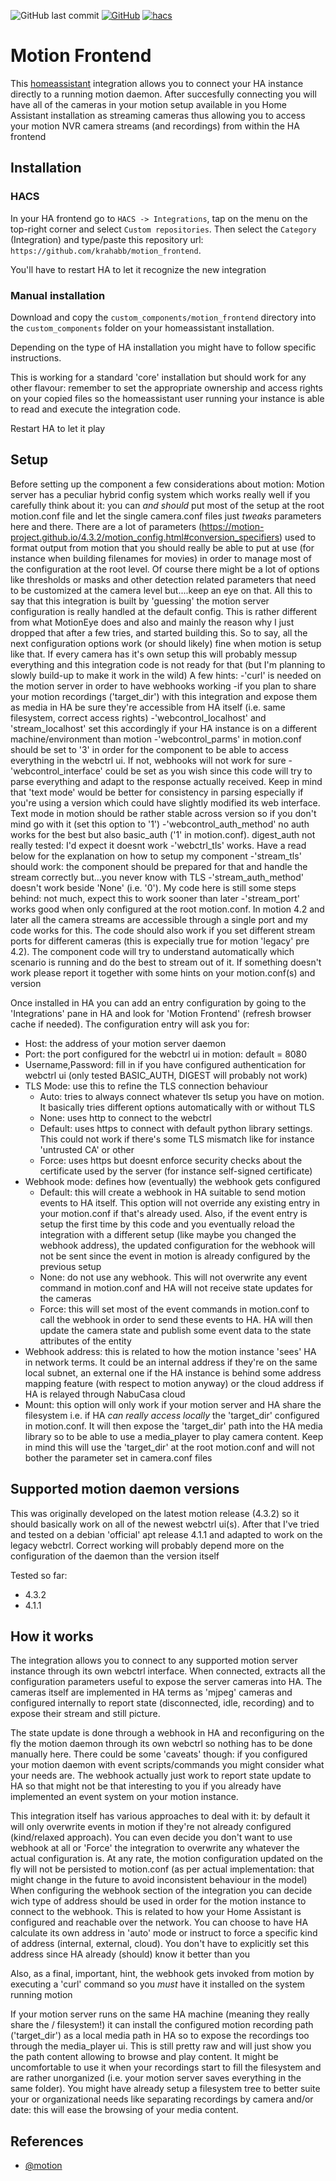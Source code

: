 ![GitHub last commit](https://img.shields.io/github/last-commit/krahabb/motion_frontend?style=for-the-badge)
[![GitHub](https://img.shields.io/github/license/krahabb/motion_frontend?style=for-the-badge)](LICENCE)
[![hacs][hacsbadge]][hacs]


# Motion Frontend

This [homeassistant](https://www.home-assistant.io/) integration allows you to connect your HA instance directly to a running motion daemon.
After succesfully connecting you will have all of the cameras in your motion setup available in you Home Assistant installation as streaming cameras thus allowing you to access your motion NVR camera streams (and recordings) from within the HA frontend 


## Installation

### HACS

In your HA frontend go to `HACS -> Integrations`, tap on the menu on the top-right corner and select `Custom repositories`.
Then select the `Category` (Integration) and type/paste this repository url: `https://github.com/krahabb/motion_frontend`.

You'll have to restart HA to let it recognize the new integration

### Manual installation

Download and copy the `custom_components/motion_frontend` directory into the `custom_components` folder on your homeassistant installation.

Depending on the type of HA installation you might have to follow specific instructions.

This is working for a standard 'core' installation but should work for any other flavour: remember to set the appropriate ownership and access rights on your copied files so the homeassistant user running your instance is able to read and execute the integration code.

Restart HA to let it play

## Setup

Before setting up the component a few considerations about motion:
Motion server has a peculiar hybrid config system which works really well if you carefully think about it: you can *and should* put most of the setup at the root motion.conf file and let the single camera.conf files just _tweaks_ parameters here and there. There are a lot of parameters (https://motion-project.github.io/4.3.2/motion_config.html#conversion_specifiers) used to format output from motion that you should really be able to put at use (for instance when building filenames for movies) in order to manage most of the configuration at the root level. Of course there might be a lot of options like thresholds or masks and other detection related parameters that need to be customized at the camera level but....keep an eye on that.
All this to say that this integration is built by 'guessing' the motion server configuration is really handled at the default config. This is rather different from what MotionEye does and also and mainly the reason why I just dropped that after a few tries, and started building this.
So to say, all the next configuration options work (or should likely) fine when motion is setup like that. If every camera has it's own setup this will probably messup everything and this integration code is not ready for that (but I'm planning to slowly build-up to make it work in the wild)
A few hints:
-'curl' is needed on the motion server in order to have webhooks working
-if you plan to share your motion recordings ('target_dir') with this integration and expose them as media in HA be sure they're accessible from HA itself (i.e. same filesystem, correct access rights)
-'webcontrol_localhost' and 'stream_localhost' set this accordingly if your HA instance is on a different machine/environment than motion
-'webcontrol_parms' in motion.conf should be set to '3' in order for the component to be able to access everything in the webctrl ui. If not, webhooks will not work for sure
-'webcontrol_interface' could be set as you wish since this code will try to parse everything and adapt to the response actually received. Keep in mind that 'text mode' would be better for consistency in parsing especially if you're using a version which could have slightly modified its web interface. Text mode in motion should be rather stable across version so if you don't mind go with it (set this option to '1')
-'webcontrol_auth_method' no auth works for the best but also basic_auth ('1' in motion.conf). digest_auth not really tested: I'd expect it doesnt work
-'webctrl_tls' works. Have a read below for the explanation on how to setup my component
-'stream_tls' should work: the component should be prepared for that and handle the stream correctly but...you never know with TLS
-'stream_auth_method' doesn't work beside 'None' (i.e. '0'). My code here is still some steps behind: not much, expect this to work sooner than later
-'stream_port' works good when only configured at the root motion.conf. In motion 4.2 and later all the camera streams are accessible through a single port and my code works for this. The code should also work if you set different stream ports for different cameras (this is expecially true for motion 'legacy' pre 4.2). The component code will try to understand automatically which scenario is running and do the best to stream out of it. If something doesn't work please report it together with some hints on your motion.conf(s) and version

Once installed in HA you can add an entry configuration by going to the 'Integrations' pane in HA and look for 'Motion Frontend' (refresh browser cache if needed).
The configuration entry will ask you for:
- Host: the address of your motion server daemon
- Port: the port configured for the webctrl ui in motion: default = 8080
- Username,Password: fill in if you have configured authentication for webctrl ui (only tested BASIC_AUTH, DIGEST will probably not work)
- TLS Mode: use this to refine the TLS connection behaviour
  - Auto: tries to always connect whatever tls setup you have on motion. It basically tries different options automatically with or without TLS
  - None: uses http to connect to the webctrl
  - Default: uses https to connect with default python library settings. This could not work if there's some TLS mismatch like for instance 'untrusted CA' or other
  - Force: uses https but doesnt enforce security checks about the certificate used by the server (for instance self-signed certificate)
- Webhook mode: defines how (eventually) the webhook gets configured
  - Default: this will create a webhook in HA suitable to send motion events to HA itself. This option will not override any existing entry in your motion.conf if that's already used. Also, if the event entry is setup the first time by this code and you eventually reload the integration with a different setup (like maybe you changed the webhook address), the updated configuration for the webhook will not be sent since the event in motion is already configured by the previous setup
  - None: do not use any webhook. This will not overwrite any event command in motion.conf and HA will not receive state updates for the cameras
  - Force: this will set most of the event commands in motion.conf to call the webhook in order to send these events to HA. HA will then update the camera state and publish some event data to the state attributes of the entity
- Webhook address: this is related to how the motion instance 'sees' HA in network terms. It could be an internal address if they're on the same local subnet, an external one if the HA instance is behind some address mapping feature (with respect to motion anyway) or the cloud address if HA is relayed through NabuCasa cloud
- Mount: this option will only work if your motion server and HA share the filesystem i.e. if HA _can really access locally_ the 'target_dir' configured in motion.conf. It will then expose the 'target_dir' path into the HA media library so to be able to use a media_player to play camera content. Keep in mind this will use the 'target_dir' at the root motion.conf and will not bother the parameter set in camera.conf files

## Supported motion daemon versions

This was originally developed on the latest motion release (4.3.2) so it should basically work on all of the newest webctrl ui(s). After that I've tried and tested on a debian 'official' apt release 4.1.1 and adapted to work on the legacy webctrl. Correct working will probably depend more on the configuration of the daemon than the version itself

Tested so far:
- 4.3.2
- 4.1.1

## How it works

The integration allows you to connect to any supported motion server instance through its own webctrl interface. When connected, extracts all the configuration parameters useful to expose the server cameras into HA. The cameras itself are implemented in HA terms as 'mjpeg' cameras and configured internally to report state (disconnected, idle, recording) and to expose their stream and still picture.

The state update is done through a webhook in HA and reconfiguring on the fly the motion daemon through its own webctrl so nothing has to be done manually here. There could be some 'caveats' though: if you configured your motion daemon with event scripts/commands you might consider what your needs are. The webhook actually just work to report state update to HA so that might not be that interesting to you if you already have implemented an event system on your motion instance.

This integration itself has various approaches to deal with it: by default it will only overwrite events in motion if they're not already configured (kind/relaxed approach). You can even decide you don't want to use webhook at all or 'Force' the integration to overwrite any whatever the actual configuration is. At any rate, the motion configuration updated on the fly will not be persisted to motion.conf (as per actual implementation: that might change in the future to avoid inconsistent behaviour in the model)
When configuring the webhook section of the integration you can decide wich type of address should be used in order for the motion instance to connect to the webhook. This is related to how your Home Assistant is configured and reachable over the network. You can choose to have HA calculate its own address in 'auto' mode or instruct to force a specific kind of address (internal, external, cloud). You don't have to explicitly set this address since HA already (should) know it better than you

Also, as a final, important, hint, the webhook gets invoked from motion by executing a 'curl' command so you *must* have it installed on the system running motion

If your motion server runs on the same HA machine (meaning they really share the / filesystem!) it can install the configured motion recording path ('target_dir') as a local media path in HA so to expose the recordings too through the media_player ui. This is still pretty raw and will just show you the path content allowing to browse and play content. It might be uncomfortable to use it when your recordings start to fill the filesystem and are rather unorganized (i.e. your motion server saves everything in the same folder). You might have already setup a filesystem tree to better suite your or organizational needs like separating recordings by camera and/or date: this will ease the browsing of your media content.

## References
- [@motion]

[hacs]: https://github.com/custom-components/hacs
[hacsbadge]: https://img.shields.io/badge/HACS-Custom-orange.svg?style=for-the-badge
[@motion]: https://github.com/Motion-Project/motion

